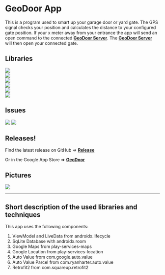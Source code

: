 # GeoDoor App
This is a program used to smart up your garage door or yard gate.
The GPS signal checks your position and calculates the distance to your configured gate position.
If your x meter away from your entrance the app will send an open command to the connected [<b>GeoDoor Server</b>](https://github.com/JustForFunDeveloper/GeoDoorServer).
The [<b>GeoDoor Server</b>](https://github.com/JustForFunDeveloper/GeoDoorServer) will then open your connected gate.

## Libraries
[![](https://img.shields.io/github/release/JustForFunDeveloper/GeoDoor_App.svg)](https://github.com/JustForFunDeveloper/GeoDoor_App) <br/>
[![](https://img.shields.io/badge/lifecycle_extensions-2.2.0-blue.svg)](https://developer.android.com/jetpack/androidx/releases/lifecycle) <br/>
[![](https://img.shields.io/badge/room-2.2.5-blue.svg)](https://developer.android.com/topic/libraries/architecture/room?gclid=Cj0KCQjwv7L6BRDxARIsAGj-34qXseHYVaOpwUCqOsgGlo3LcANq5O0cnykez6R2XHYHOw4Nc9AeC1gaAjjVEALw_wcB&gclsrc=aw.ds) <br/>
[![](https://img.shields.io/badge/google_location-17.0.0-red.svg)](https://developers.google.com/android/guides/setup) <br/>
[![](https://img.shields.io/badge/retrofit2-2.9.0-red.svg)](https://square.github.io/retrofit/) <br/>
[![](https://img.shields.io/badge/auto-value-1.7.4-green.svg)](https://github.com/google/auto) <br/>

## Issues
[![](https://img.shields.io/github/issues-raw/JustForFunDeveloper/GeoDoor_App.svg?style=flat-square)](https://github.com/JustForFunDeveloper/GeoDoor_App/issues)
[![](https://img.shields.io/github/issues-closed-raw/JustForFunDeveloper/GeoDoor_App.svg?style=flat-square)](https://github.com/JustForFunDeveloper/GeoDoor_App/issues)

## Releases!

Find the latest release on GitHub =>
[<b>Release</b>](https://github.com/JustForFunDeveloper/GeoDoor_App/releases) <br/>

Or in the Google App Store =>
[<b>GeoDoor</b>](https://play.google.com/store/apps/details?id=tapsi.geodoor)

## Pictures

![](https://github.com/JustForFunDeveloper/GeoDoor_App/Pictures/Funktionsgrafik.png) <br/>

- - - -
## Short description of the used libraries and techniques
This app uses the following components:

1. ViewModel and LiveData from androidx.lifecycle
2. SqLite Database with androidx.room
3. Google Maps from play-services-maps
4. Google Location from play-services-location
5. Auto Value from com.google.auto.value
6. Auto Value Parcel from com.ryanharter.auto.value
7. Retrofit2 from com.squareup.retrofit2


